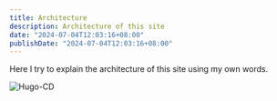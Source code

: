 ```yaml
---
title: Architecture
description: Architecture of this site
date: "2024-07-04T12:03:16+08:00"
publishDate: "2024-07-04T12:03:16+08:00"
---
```


Here I try to explain the architecture of this site using my own words.

![Hugo-CD](https://user-images.githubusercontent.com/58792/107864165-cd2d2580-6e27-11eb-8607-ed0b7d80c995.jpg)
